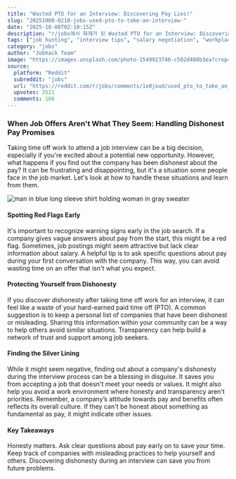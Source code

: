```yaml
---
title: "Wasted PTO for an Interview: Discovering Pay Lies!"
slug: "20251008-0210-jobs-used-pto-to-take-an-interview-"
date: "2025-10-08T02:10:15Z"
description: "r/jobs에서 화제가 된 Wasted PTO for an Interview: Discovering Pay Lies!에 대한 깊이 있는 분석과 인사이트"
tags: ["job hunting", "interview tips", "salary negotiation", "workplace honesty"]
category: "jobs"
author: "Jobhack Team"
image: "https://images.unsplash.com/photo-1549923746-c502d488b3ea?crop=entropy&cs=tinysrgb&fit=max&fm=jpg&ixid=M3w3OTU0NDF8MHwxfHNlYXJjaHwyN3x8aW50ZXJ2aWV3fGVufDF8MHx8fDE3NTk4ODk0MDZ8MA&ixlib=rb-4.1.0&q=80&w=1080"
source:
  platform: "Reddit"
  subreddit: "jobs"
  url: "https://reddit.com/r/jobs/comments/1o0joud/used_pto_to_take_an_interview_only_to_find_out/"
  upvotes: 3521
  comments: 166
---
```


### When Job Offers Aren't What They Seem: Handling Dishonest Pay Promises

Taking time off work to attend a job interview can be a big decision, especially if you're excited about a potential new opportunity. However, what happens if you find out the company has been dishonest about the pay? It can be frustrating and disappointing, but it's a situation some people face in the job market. Let's look at how to handle these situations and learn from them.

![man in blue long sleeve shirt holding woman in gray sweater](https://images.unsplash.com/photo-1581091877018-dac6a371d50f?crop=entropy&cs=tinysrgb&fit=max&fm=jpg&ixid=M3w3OTU0NDF8MHwxfHNlYXJjaHwyNnx8YnVzaW5lc3MlMjBtZWV0aW5nfGVufDF8MHx8fDE3NTk4ODk0MDZ8MA&ixlib=rb-4.1.0&q=80&w=1080)

#### Spotting Red Flags Early

It's important to recognize warning signs early in the job search. If a company gives vague answers about pay from the start, this might be a red flag. Sometimes, job postings might seem attractive but lack clear information about salary. A helpful tip is to ask specific questions about pay during your first conversation with the company. This way, you can avoid wasting time on an offer that isn't what you expect.

#### Protecting Yourself from Dishonesty

If you discover dishonesty after taking time off work for an interview, it can feel like a waste of your hard-earned paid time off (PTO). A common suggestion is to keep a personal list of companies that have been dishonest or misleading. Sharing this information within your community can be a way to help others avoid similar situations. Transparency can help build a network of trust and support among job seekers.

#### Finding the Silver Lining

While it might seem negative, finding out about a company's dishonesty during the interview process can be a blessing in disguise. It saves you from accepting a job that doesn't meet your needs or values. It might also help you avoid a work environment where honesty and transparency aren't priorities. Remember, a company’s attitude towards pay and benefits often reflects its overall culture. If they can't be honest about something as fundamental as pay, it might indicate other issues.

#### Key Takeaways

Honesty matters. Ask clear questions about pay early on to save your time. Keep track of companies with misleading practices to help yourself and others. Discovering dishonesty during an interview can save you from future problems.